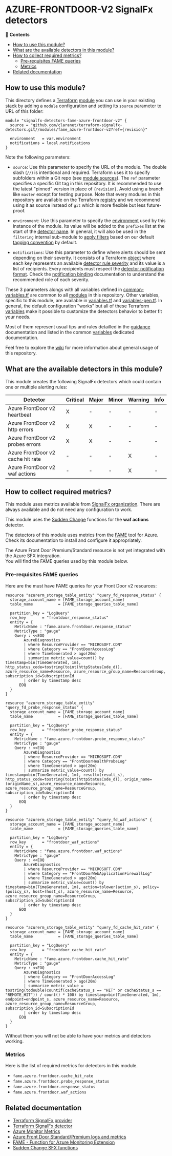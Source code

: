 # AZURE-FRONTDOOR-V2 SignalFx detectors

<!-- START doctoc generated TOC please keep comment here to allow auto update -->
<!-- DON'T EDIT THIS SECTION, INSTEAD RE-RUN doctoc TO UPDATE -->
:link: **Contents**

- [How to use this module?](#how-to-use-this-module)
- [What are the available detectors in this module?](#what-are-the-available-detectors-in-this-module)
- [How to collect required metrics?](#how-to-collect-required-metrics)
  - [Pre-requisites FAME queries](#pre-requisites-fame-queries)
  - [Metrics](#metrics)
- [Related documentation](#related-documentation)

<!-- END doctoc generated TOC please keep comment here to allow auto update -->

## How to use this module?

This directory defines a [Terraform](https://www.terraform.io/)
[module](https://www.terraform.io/docs/modules/usage.html) you can use in your
existing [stack](https://github.com/claranet/terraform-signalfx-detectors/wiki/Getting-started#stack) by adding a
`module` configuration and setting its `source` parameter to URL of this folder:

```hcl
module "signalfx-detectors-fame-azure-frontdoor-v2" {
  source = "github.com/claranet/terraform-signalfx-detectors.git//modules/fame_azure-frontdoor-v2?ref={revision}"

  environment   = var.environment
  notifications = local.notifications
}
```

Note the following parameters:

* `source`: Use this parameter to specify the URL of the module. The double slash (`//`) is intentional  and required.
  Terraform uses it to specify subfolders within a Git repo (see [module
  sources](https://www.terraform.io/docs/modules/sources.html)). The `ref` parameter specifies a specific Git tag in
  this repository. It is recommended to use the latest "pinned" version in place of `{revision}`. Avoid using a branch
  like `master` except for testing purpose. Note that every modules in this repository are available on the Terraform
  [registry](https://registry.terraform.io/modules/claranet/detectors/signalfx) and we recommend using it as source
  instead of `git` which is more flexible but less future-proof.

* `environment`: Use this parameter to specify the
  [environment](https://github.com/claranet/terraform-signalfx-detectors/wiki/Getting-started#environment) used by this
  instance of the module.
  Its value will be added to the `prefixes` list at the start of the [detector
  name](https://github.com/claranet/terraform-signalfx-detectors/wiki/Templating#example).
  In general, it will also be used in the `filtering` internal sub-module to [apply
  filters](https://github.com/claranet/terraform-signalfx-detectors/wiki/Guidance#filtering) based on our default
  [tagging convention](https://github.com/claranet/terraform-signalfx-detectors/wiki/Tagging-convention) by default.

* `notifications`: Use this parameter to define where alerts should be sent depending on their severity. It consists
  of a Terraform [object](https://www.terraform.io/docs/configuration/types.html#object-) where each key represents an
  available [detector rule severity](https://docs.signalfx.com/en/latest/detect-alert/set-up-detectors.html#severity)
  and its value is a list of recipients. Every recipients must respect the [detector notification
  format](https://registry.terraform.io/providers/splunk-terraform/signalfx/latest/docs/resources/detector#notification-format).
  Check the [notification binding](https://github.com/claranet/terraform-signalfx-detectors/wiki/Notifications-binding)
  documentation to understand the recommended role of each severity.

These 3 parameters alongs with all variables defined in [common-variables.tf](common-variables.tf) are common to all
[modules](../) in this repository. Other variables, specific to this module, are available in
[variables.tf](variables.tf) and [variables-gen.tf](variables-gen.tf).
In general, the default configuration "works" but all of these Terraform
[variables](https://www.terraform.io/docs/configuration/variables.html) make it possible to
customize the detectors behavior to better fit your needs.

Most of them represent usual tips and rules detailled in the
[guidance](https://github.com/claranet/terraform-signalfx-detectors/wiki/Guidance) documentation and listed in the
common [variables](https://github.com/claranet/terraform-signalfx-detectors/wiki/Variables) dedicated documentation.

Feel free to explore the [wiki](https://github.com/claranet/terraform-signalfx-detectors/wiki) for more information about
general usage of this repository.

## What are the available detectors in this module?

This module creates the following SignalFx detectors which could contain one or multiple alerting rules:

|Detector|Critical|Major|Minor|Warning|Info|
|---|---|---|---|---|---|
|Azure FrontDoor v2 heartbeat|X|-|-|-|-|
|Azure FrontDoor v2 http errors|X|X|-|-|-|
|Azure FrontDoor v2 probes errors|X|X|-|-|-|
|Azure FrontDoor v2 cache hit rate|-|-|-|X|-|
|Azure FrontDoor v2 waf actions|-|-|-|X|-|

## How to collect required metrics?

This module uses metrics available from
[SignalFx
organization](https://docs.signalfx.com/en/latest/integrations/integrations-reference/integrations.signalfx.organization.metrics.html).
There are always available and do not need any configuration to work.

This module uses the [Sudden Change](https://github.com/signalfx/signalflow-library/tree/master/library/signalfx/detectors/against_recent) functions for the **waf actions** detector.  

The detectors of this module uses metrics from the [FAME](https://github.com/claranet/fame) tool for Azure.  
Check its documentation to install and configure it appropriately.

The Azure Front Door Premium/Standard resource is not yet integrated with the Azure SFX integration.  
You will find the FAME queries used by this module below.

### Pre-requisites FAME queries

Here are the must have FAME queries for your Front Door v2 resources: 

```hcl
resource "azurerm_storage_table_entity" "query_fd_response_status" {
  storage_account_name = [FAME_storage_account_name]
  table_name           = [FAME_storage_queries_table_name]

  partition_key = "LogQuery"
  row_key       = "frontdoor_response_status"
  entity = {
    MetricName : "fame.azure.frontdoor.response_status"
    MetricType : "gauge"
    Query : <<EOQ
        AzureDiagnostics
        | where ResourceProvider == "MICROSOFT.CDN"
        | where Category == "FrontDoorAccessLog"
        | where TimeGenerated > ago(20m)
        | summarize metric_value=count() by timestamp=bin(TimeGenerated, 1m), http_status_code=tostring(toint(httpStatusCode_d)), azure_resource_name=Resource, azure_resource_group_name=ResourceGroup, subscription_id=SubscriptionId
        | order by timestamp desc
      EOQ
  }
}

resource "azurerm_storage_table_entity" "query_fd_probe_response_status" {
  storage_account_name = [FAME_storage_account_name]
  table_name           = [FAME_storage_queries_table_name]

  partition_key = "LogQuery"
  row_key       = "frontdoor_probe_response_status"
  entity = {
    MetricName : "fame.azure.frontdoor.probe_response_status"
    MetricType : "gauge"
    Query : <<EOQ
        AzureDiagnostics
        | where ResourceProvider == "MICROSOFT.CDN"
        | where Category == "FrontDoorHealthProbeLog"
        | where TimeGenerated > ago(20m)
        | summarize metric_value=count() by timestamp=bin(TimeGenerated, 1m), result=(result_s), http_status_code=tostring(toint(httpStatusCode_d)), origin_name=(originName_s),azure_resource_name=Resource, azure_resource_group_name=ResourceGroup, subscription_id=SubscriptionId
        | order by timestamp desc
      EOQ
  }
}

resource "azurerm_storage_table_entity" "query_fd_waf_actions" {
  storage_account_name = [FAME_storage_account_name]
  table_name           = [FAME_storage_queries_table_name]

  partition_key = "LogQuery"
  row_key       = "frontdoor_waf_actions"
  entity = {
    MetricName : "fame.azure.frontdoor.waf_actions"
    MetricType : "gauge"
    Query : <<EOQ
        AzureDiagnostics
        | where ResourceProvider == "MICROSOFT.CDN"
        | where Category == "FrontDoorWebApplicationFirewallLog"
        | where TimeGenerated > ago(20m)
        | summarize metric_value=count() by timestamp=bin(TimeGenerated, 1m), action=tolower(action_s), policy=(policy_s), host=(host_s), azure_resource_name=Resource, azure_resource_group_name=ResourceGroup, subscription_id=SubscriptionId
        | order by timestamp desc
      EOQ
  }
}

resource "azurerm_storage_table_entity" "query_fd_cache_hit_rate" {
  storage_account_name = [FAME_storage_account_name]
  table_name           = [FAME_storage_queries_table_name]

  partition_key = "LogQuery"
  row_key       = "frontdoor_cache_hit_rate"
  entity = {
    MetricName : "fame.azure.frontdoor.cache_hit_rate"
    MetricType : "gauge"
    Query : <<EOQ
        AzureDiagnostics 
        | where Category == "FrontDoorAccessLog"
        | where TimeGenerated > ago(20m)
        | summarize metric_value = tostring(todouble(countif(cacheStatus_s == "HIT" or cacheStatus_s == "REMOTE_HIT")) / count() * 100) by timestamp=bin(TimeGenerated, 1m), endpoint=endpoint_s, azure_resource_name=Resource, azure_resource_group_name=ResourceGroup, subscription_id=SubscriptionId
        | order by timestamp desc
      EOQ
  }
}
```

Without them you will not be able to have your metrics and detectors working.

### Metrics


Here is the list of required metrics for detectors in this module.

* `fame.azure.frontdoor.cache_hit_rate`
* `fame.azure.frontdoor.probe_response_status`
* `fame.azure.frontdoor.response_status`
* `fame.azure.frontdoor.waf_actions`




## Related documentation

* [Terraform SignalFx provider](https://registry.terraform.io/providers/splunk-terraform/signalfx/latest/docs)
* [Terraform SignalFx detector](https://registry.terraform.io/providers/splunk-terraform/signalfx/latest/docs/resources/detector)
* [Azure Monitor Metrics](https://docs.microsoft.com/en-us/azure/azure-monitor/platform/metrics-supported)
* [Azure Front Door Standard/Premium logs and metrics](https://docs.microsoft.com/en-us/azure/frontdoor/standard-premium/how-to-monitor-metrics)
* [FAME - Function for Azure Monitoring Extension](https://github.com/claranet/fame)
* [Sudden Change SFX functions](https://github.com/signalfx/signalflow-library/tree/master/library/signalfx/detectors/against_recent)
